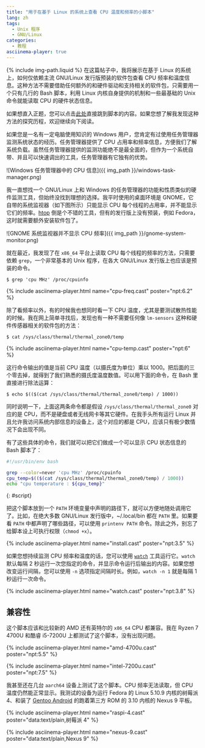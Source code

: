 ```yaml
---
title: "用于在基于 Linux 的系统上查看 CPU 温度和频率的小脚本"
lang: zh
tags:
  - Unix 程序
  - GNU/Linux
categories:
  - 教程
asciinema-player: true
---
```

{% include img-path.liquid %}
在这篇帖子中，我将展示在基于 Linux 的系统上，如何仅依赖主流 GNU/Linux 发行版预装的软件包查看 CPU 频率和温度信息。这种方法不需要借助任何额外的和硬件驱动和支持相关的软件包，只需要用一个只有几行的 Bash 脚本，利用 Linux 内核自身提供的机制和一些最基础的 Unix 命令就能读取 CPU 的硬件状态信息。

如果想直入正题，您可以点击[此处][script]直接跳到脚本的内容。如果您想了解我发现这种方法的探究历程，欢迎继续向下阅读。

[script]: #script

如果您是一名有一定电脑使用知识的 Windows 用户，您肯定有过使用任务管理器监测系统状态的经历。任务管理器提供了 CPU 占用率和频率信息，方便我们了解系统负载。虽然任务管理器提供的监测功能绝不是最全面的，但作为一个系统自带、并且可以快速调出的工具，任务管理器有它独有的优势。

![Windows 任务管理器中的 CPU 信息]({{ img_path }}/windows-task-manager.png)

我一直想找一个 GNU/Linux 上和 Windows 的任务管理器的功能和性质类似的硬件监测工具，但始终没找到理想的选择。我平时使用的桌面环境是 GNOME，它自带的系统监视器（如下图所示）只能显示 CPU 每个线程的占用率，并不能显示它们的频率。[htop][htop] 倒是个不错的工具，但有的发行版上没有预装，例如 Fedora，这时就需要额外安装软件包了。

[htop]: https://htop.dev/

![GNOME 系统监视器并不显示 CPU 频率]({{ img_path }}/gnome-system-monitor.png)

就在最近，我发现了在 `x86_64` 平台上读取 CPU 每个线程的频率的方法，只需要依赖 `grep`，一个非常基本的 Unix 程序，在各大 GNU/Linux 发行版上也应该是预装的命令。

```console
$ grep 'cpu MHz' /proc/cpuinfo
```

{% include asciinema-player.html name="cpu-freq.cast" poster="npt:6.2" %}

除了看频率以外，有的时候我也想同时看一下 CPU 温度，尤其是要测试散热性能的时候。我在网上简单寻找后，发现也有一种不需要任何像 `lm-sensors` 这种和硬件传感器相关的软件包的方法：

```console
$ cat /sys/class/thermal/thermal_zone0/temp
```

{% include asciinema-player.html name="cpu-temp.cast" poster="npt:6" %}

这行命令输出的值是当前 CPU 温度（以摄氏度为单位）乘以 1000。把后面的三个零去掉，就得到了我们熟悉的摄氏度温度数值。可以用下面的命令，在 Bash 里直接进行除法运算：

```console
$ echo $(($(cat /sys/class/thermal/thermal_zone0/temp) / 1000))
```

同时说明一下，上面这两条命令都是假设 `/sys/class/thermal/thermal_zone0` 对应的是 CPU，而不是硬盘或者无线网卡等其它硬件。在我手头所有运行 Linux 并且允许我访问系统内部信息的设备上，这个对应的都是 CPU，应该只有极少数情况下会出现不同。

有了这些具体的命令，我们就可以把它们做成一个可以显示 CPU 状态信息的 Bash 脚本了：

```bash
#!/usr/bin/env bash

grep --color=never 'cpu MHz' /proc/cpuinfo
cpu_temp=$(($(cat /sys/class/thermal/thermal_zone0/temp) / 1000))
echo "cpu temperature : ${cpu_temp}"
```
{: #script}

把这个脚本放到一个 `PATH` 环境变量中声明的路径下，就可以方便地随处调用它了。比如，在绝大多数 GNU/Linux 发行版中，~/.local/bin 都在 `PATH` 里。如果要看 `PATH` 中都声明了哪些路径，可以使用 `printenv PATH` 命令。除此之外，别忘了给脚本设上可执行权限（`chmod +x`）。

{% include asciinema-player.html name="install.cast" poster="npt:3.5" %}

如果您想持续监测 CPU 频率和温度的话，您可以使用 [`watch`][watch] 工具运行它。`watch` 默认每隔 2 秒运行一次您指定的命令，并显示命令运行后输出的内容。如果您想改变运行间隔，您可以使用 `-n` 选项指定间隔时长。例如，`watch -n 1` 就是每隔 1 秒运行一次命令。

[watch]: https://man.archlinux.org/man/watch.1

{% include asciinema-player.html name="watch.cast" poster="npt:3.8" %}

## 兼容性

这个脚本应该和比较新的 AMD 还有英特尔的 `x86_64` CPU 都兼容。我在 Ryzen 7 4700U 和酷睿 i5-7200U 上都测试了这个脚本，没有出现问题。

{% include asciinema-player.html name="amd-4700u.cast" poster="npt:5.5" %}

{% include asciinema-player.html name="intel-7200u.cast" poster="npt:7.5" %}

我甚至还在几台 `aarch64` 设备上测试了这个脚本。CPU 频率无法读取，但 CPU 温度仍然能正常显示。我测试的设备为运行 Fedora 的 Linux 5.10.9 内核的树莓派 4、和装了 [Gentoo Android][gentoo-android] 的跑着第三方 ROM 的 3.10 内核的 Nexus 9 平板。

[gentoo-android]: https://wiki.gentoo.org/wiki/Project:Android

{% include asciinema-player.html name="raspi-4.cast"
    poster="data:text/plain,树莓派 4" %}

{% include asciinema-player.html name="nexus-9.cast"
    poster="data:text/plain,Nexus 9" %}
